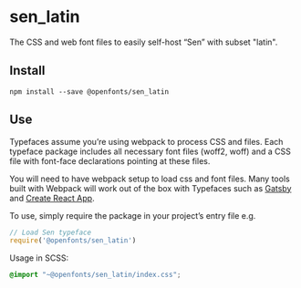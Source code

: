 
# sen_latin

The CSS and web font files to easily self-host “Sen” with subset "latin".

## Install

`npm install --save @openfonts/sen_latin`

## Use

Typefaces assume you’re using webpack to process CSS and files. Each typeface
package includes all necessary font files (woff2, woff) and a CSS file with
font-face declarations pointing at these files.

You will need to have webpack setup to load css and font files. Many tools built
with Webpack will work out of the box with Typefaces such as [Gatsby](https://github.com/gatsbyjs/gatsby)
and [Create React App](https://github.com/facebookincubator/create-react-app).

To use, simply require the package in your project’s entry file e.g.

```javascript
// Load Sen typeface
require('@openfonts/sen_latin')
```

Usage in SCSS:
```scss
@import "~@openfonts/sen_latin/index.css";
```
